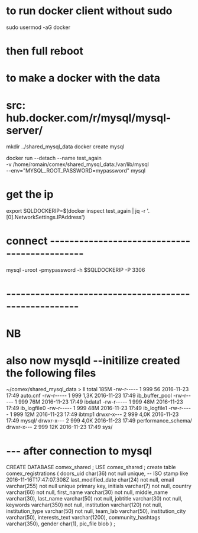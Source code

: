 # to run docker client without sudo
sudo usermod -aG docker
# then full reboot


# to make a docker with the data
# src: hub.docker.com/r/mysql/mysql-server/

mkdir ../shared_mysql_data
docker create mysql

docker run --detach --name test_again \
           -v /home/romain/comex/shared_mysql_data:/var/lib/mysql \
           --env="MYSQL_ROOT_PASSWORD=mypassword" mysql


# get the ip
export SQLDOCKERIP=$(docker inspect test_again | jq -r '.[0].NetworkSettings.IPAddress')

# connect ---------------------------------------------
mysql -uroot -pmypassword -h $SQLDOCKERIP -P 3306
# -----------------------------------------------------


# NB
# also now mysqld --initilize created the following files
~/comex/shared_mysql_data > ll
total 185M
-rw-r----- 1 999   56 2016-11-23 17:49 auto.cnf
-rw-r----- 1 999 1,3K 2016-11-23 17:49 ib_buffer_pool
-rw-r----- 1 999  76M 2016-11-23 17:49 ibdata1
-rw-r----- 1 999  48M 2016-11-23 17:49 ib_logfile0
-rw-r----- 1 999  48M 2016-11-23 17:49 ib_logfile1
-rw-r----- 1 999  12M 2016-11-23 17:49 ibtmp1
drwxr-x--- 2 999 4,0K 2016-11-23 17:49 mysql/
drwxr-x--- 2 999 4,0K 2016-11-23 17:49 performance_schema/
drwxr-x--- 2 999  12K 2016-11-23 17:49 sys/


# --- after connection to mysql
CREATE DATABASE comex_shared ;
USE comex_shared ;
create table comex_registrations (
    doors_uid            char(36) not null unique,
    -- ISO stamp like 2016-11-16T17:47:07.308Z
    last_modified_date   char(24) not null,
    email                varchar(255) not null unique primary key,
    initials             varchar(7) not null,
    country              varchar(60) not null,
    first_name           varchar(30) not null,
    middle_name          varchar(30),
    last_name            varchar(50) not null,
    jobtitle             varchar(30) not null,
    keywords             varchar(350) not null,
    institution          varchar(120) not null,
    institution_type     varchar(50) not null,
    team_lab             varchar(50),
    institution_city     varchar(50),
    interests_text       varchar(1200),
    community_hashtags   varchar(350),
    gender               char(1),
    pic_file             blob
) ;
